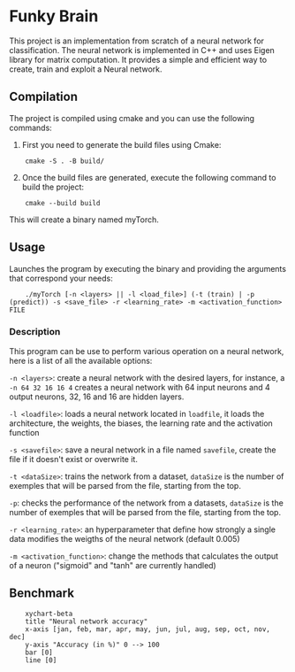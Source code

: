 # Funky Brain

This project is an implementation from scratch of a neural network for classification. The neural network is implemented in C++ and uses Eigen library for matrix computation. It provides a simple and efficient way to create, train and exploit a Neural network.

## Compilation

The project is compiled using cmake and you can use the following commands:

1. First you need to generate the build files using Cmake:

```
    cmake -S . -B build/
```

2. Once the build files are generated, execute the following command to build the project:

```
    cmake --build build
```

This will create a binary named myTorch.

## Usage

Launches the program by executing the binary and providing the arguments that correspond your needs:

```
    ./myTorch [-n <layers> || -l <load_file>] (-t (train) | -p (predict)) -s <save_file> -r <learning_rate> -m <activation_function> FILE
```

### Description

This program can be use to perform various operation on a neural network, here is a list of all the available options:

`-n <layers>`: create a neural network with the desired layers, for instance, a ```-n 64 32 16 16 4``` creates a neural network with 64 input neurons and 4 output neurons, 32, 16 and 16 are hidden layers.

`-l <loadfile>`: loads a neural network located in `loadfile`, it loads the architecture, the weights, the biases, the learning rate and the activation function

`-s <savefile>`: save a neural network in a file named `savefile`, create the file if it doesn't exist or overwrite it. 

`-t <dataSize>`: trains the network from a dataset, `dataSize` is the number of exemples that will be parsed from the file, starting from the top.

`-p`: checks the performance of the network from a datasets, `dataSize` is the number of exemples that will be parsed from the file, starting from the top.

`-r <learning_rate>`: an hyperparameter that define how strongly a single data modifies the weigths of the neural network (default 0.005)

`-m <activation_function>`: change the methods that calculates the output of a neuron ("sigmoid" and "tanh" are currently handled)

## Benchmark

```mermaid
    xychart-beta
    title "Neural network accuracy"
    x-axis [jan, feb, mar, apr, may, jun, jul, aug, sep, oct, nov, dec]
    y-axis "Accuracy (in %)" 0 --> 100
    bar [0]
    line [0]
```